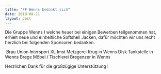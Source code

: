 ```yaml
---
title: "FF Wenns bedankt sich"
date: 2010-08-21
layout: post
---
```


Die Gruppe Wenns I welche heuer bei einigen Bewerben teilgenommen hat, erhielt neue und einheitliche Softshell Jacken, dafür möchten wir uns recht herzlich bei folgenden Sponsoren bedanken.


 Brau Union
Intersport XL Imst
Metzgerei Krug in Wenns
Disk Tankstelle in Wenns
Brege Möbel / Tischlerei Bregenzer in Wenns

Herzlichen Dank für die großzügige Unterstützung !